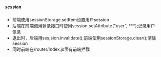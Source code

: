 ##### session

- 前端使用sessionStorage.setItem设置用户session
- 后端在前端调用登录接口时使用session.setAttribute("user", ***);记录用户信息
- 退出时，后端用ses,sion.invalidate();前端使用sessionStorage.clear();清除session
- 同时前端在/router/index.js里有前端拦截
